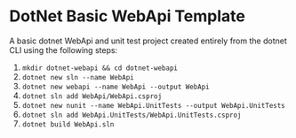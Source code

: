 DotNet Basic WebApi Template
===

A basic dotnet WebApi and unit test project created entirely from the dotnet CLI using the following steps:

1. `mkdir dotnet-webapi && cd dotnet-webapi`
2. `dotnet new sln --name WebApi`
3. `dotnet new webapi --name WebApi --output WebApi`
4. `dotnet sln add WebApi/WebApi.csproj`
5. `dotnet new nunit --name WebApi.UnitTests --output WebApi.UnitTests`
6. `dotnet sln add WebApi.UnitTests/WebApi.UnitTests.csproj`
7. `dotnet build WebApi.sln`